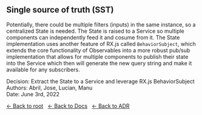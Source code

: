 ## Single source of truth (SST)

Potentially, there could be multiple filters (inputs) in the same instance, so a centralized State is needed. The State is raised to a Service so multiple components can independently feed it and cosume from it. The State implementation uses another feature of RX.js called `BehaviorSubject`, which extends the core functionality of Observables into a more robust pub/sub implementation that allows for multiple components to publish their state into the Service which then will generate the new query string and make it available for any subscribers.

Decision: Extract the State to a Service and leverage RX.js BehaviorSubject<br />
Authors: Abril, Jose, Lucian, Manu<br />
Date: June 3rd, 2022<br />

[ <- Back to root](../../README.md) &nbsp; [ <- Back to Docs](../README.md) &nbsp; [ <- Back to ADR](./README.md)